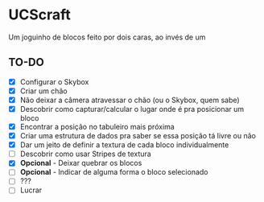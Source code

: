 # UCScraft

Um joguinho de blocos feito por dois caras, ao invés de um

## TO-DO

- [x] Configurar o Skybox
- [x] Criar um chão
- [x] Não deixar a câmera atravessar o chão (ou o Skybox, quem sabe)
- [x] Descobrir como capturar/calcular o lugar onde é pra posicionar um bloco
- [x] Encontrar a posição no tabuleiro mais próxima
- [x] Criar uma estrutura de dados pra saber se essa posição tá livre ou não
- [x] Dar um jeito de definir a textura de cada bloco individualmente
- [ ] Descobrir como usar Stripes de textura
- [x] **Opcional** - Deixar quebrar os blocos
- [ ] **Opcional** - Indicar de alguma forma o bloco selecionado
- [ ] ???
- [ ] Lucrar